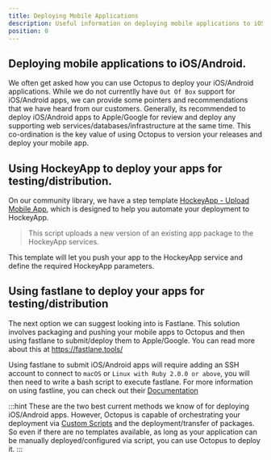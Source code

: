 ```yaml
---
title: Deploying Mobile Applications
description: Useful information on deploying mobile applications to iOS/Android using Octopus Deploy.
position: 0
---
```


## Deploying mobile applications to iOS/Android.

We often get asked how you can use Octopus to deploy your iOS/Android applications. While we do not currentlly have `Out Of Box` support for iOS/Android apps, we can provide some pointers and recommendations that we have heard from our customers. Generally, its recommended to deploy iOS/Android apps to Apple/Google for review and deploy any supporting web services/databases/infrastructure at the same time. This co-ordination is the key value of using Octopus to version your releases and deploy your mobile app.


## Using HockeyApp to deploy your apps for testing/distribution.

On our community library, we have a step template [HockeyApp - Upload Mobile App](https://library.octopusdeploy.com/step-templates/5667710e-60b8-4067-bfa5-87196faafdda/actiontemplate-hockeyapp-upload-mobile-app), which is designed to help you automate your deployment to HockeyApp.
>This script uploads a new version of an existing app package to the HockeyApp services.

This template will let you push your app to the HockeyApp service and define the required HockeyApp parameters.


## Using fastlane to deploy your apps for testing/distribution 

The next option we can suggest looking into is Fastlane. This solution involves packaging and pushing your mobile apps to Octopus and then using fastlane to submit/deploy them to Apple/Google. You can read more about this at https://fastlane.tools/

Using fastlane to submit iOS/Android apps will require adding an SSH account to connect to `macOS` or `Linux with Ruby 2.0.0 or above`, you will then need to write a bash script to execute fastlane. For more information on using fastline, you can check out their [Documentation](https://docs.fastlane.tools/)

:::hint
These are the two best current methods we know of for deploying iOS/Android apps. However, Octopus is capable of orchestrating your deployment via [Custom Scripts](https://octopus.com/docs/deploying-applications/custom-scripts) and the deployment/transfer of packages. So even if there are no templates available, as long as your application can be manually deployed/configured via script, you can use Octopus to deploy it.
:::
